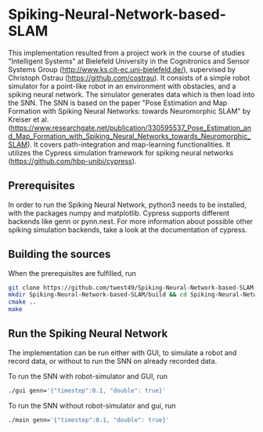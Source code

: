 Spiking-Neural-Network-based-SLAM
=================================

This implementation resulted from a project work in the course of studies "Intelligent Systems" at Bielefeld University in the Cognitronics and Sensor Systems Group (http://www.ks.cit-ec.uni-bielefeld.de/), supervised by Christoph Ostrau (https://github.com/costrau). It consists of a simple robot simulator for a point-like robot in an environment with obstacles, and a spiking neural network. The simulator generates data which is then load into the SNN.
The SNN is based on the paper "Pose Estimation and Map Formation with Spiking Neural Networks: towards Neuromorphic SLAM" by Kreiser et al. (https://www.researchgate.net/publication/330595537_Pose_Estimation_and_Map_Formation_with_Spiking_Neural_Networks_towards_Neuromorphic_SLAM). It covers path-integration and map-learning functionalities.
It utilizes the Cypress simulation framework for spiking neural networks (https://github.com/hbp-unibi/cypress).

Prerequisites
-------------

In order to run the Spiking Neural Network, python3 needs to be installed, with the packages numpy and matplotlib. 
Cypress supports different backends like genn or pynn.nest. For more information about possible other spiking simulation backends, take a look at the documentation of cypress.

Building the sources
--------------------

When the prerequisites are fulfilled, run
```bash
git clone https://github.com/twest49/Spiking-Neural-Network-based-SLAM
mkdir Spiking-Neural-Network-based-SLAM/build && cd Spiking-Neural-Network-based-SLAM/build
cmake ..
make 
```

Run the Spiking Neural Network
------------------------------

The implementation can be run either with GUI, to simulate a robot and record data, or without to run the SNN on already recorded data.


To run the SNN with robot-simulator and GUI, run
```bash
./gui genn='{"timestep":0.1, "double": true}'
```

To run the SNN without robot-simulator and gui, run
```bash
./main genn='{"timestep":0.1, "double": true}'
```
